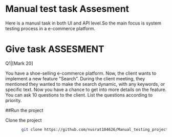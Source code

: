 # Manual test task Assesment


Here is a manusl task in both UI and API level.So the main focus is  system testing process in a e-commerce platform.

# Give task ASSESMENT
Q1|[Mark 20]

 You have a shoe-selling e-commerce platform. Now, the client wants to implement a new feature "Search". During the client meeting, they mentioned they wanted to make the search dynamic, with any keywords, or specific text. Now you have a chance to get into more details on the feature. You can ask 10 questions to the client. List the questions according to priority.

 ##Run the project

 Clone the project
 ```bash
        git clone https://github.com/nusrat104626/Manual_testing_project.git
 ```

